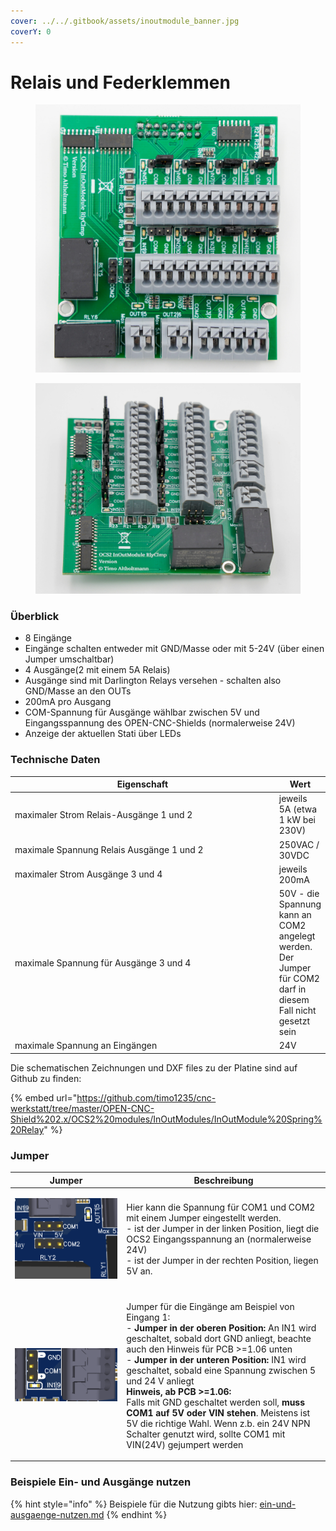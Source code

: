 ```yaml
---
cover: ../../.gitbook/assets/inoutmodule_banner.jpg
coverY: 0
---
```


# Relais und Federklemmen

<div>

<figure><img src="../../.gitbook/assets/io spring relay-2-1200px.jpg" alt=""><figcaption></figcaption></figure>

 

<figure><img src="../../.gitbook/assets/io spring relay-1200px (1).jpg" alt=""><figcaption></figcaption></figure>

</div>

### Überblick

* 8 Eingänge
* Eingänge schalten entweder mit GND/Masse oder mit 5-24V (über einen Jumper umschaltbar)
* 4 Ausgänge(2 mit einem 5A Relais)
* Ausgänge sind mit Darlington Relays versehen - schalten also GND/Masse an den OUTs
* 200mA pro Ausgang
* COM-Spannung für Ausgänge wählbar zwischen 5V und Eingangsspannung des OPEN-CNC-Shields (normalerweise 24V)
* Anzeige der aktuellen Stati über LEDs

### Technische Daten

<table><thead><tr><th width="421">Eigenschaft</th><th>Wert</th></tr></thead><tbody><tr><td>maximaler Strom Relais-Ausgänge 1 und 2</td><td>jeweils 5A (etwa 1 kW bei 230V)<br></td></tr><tr><td>maximale Spannung Relais Ausgänge 1 und 2</td><td>250VAC / 30VDC</td></tr><tr><td>maximaler Strom Ausgänge 3 und 4</td><td>jeweils 200mA</td></tr><tr><td>maximale Spannung für Ausgänge 3 und 4</td><td>50V - die Spannung kann an COM2 angelegt werden. Der Jumper für COM2 darf in diesem Fall nicht gesetzt sein</td></tr><tr><td>maximale Spannung an Eingängen </td><td>24V</td></tr></tbody></table>

Die schematischen Zeichnungen und DXF files zu der Platine sind auf Github zu finden:

{% embed url="https://github.com/timo1235/cnc-werkstatt/tree/master/OPEN-CNC-Shield%202.x/OCS2%20modules/InOutModules/InOutModule%20Spring%20Relay" %}

### Jumper

| Jumper                                                                                                    | Beschreibung                                                                                                                                                                                                                                                                                                                                                                                                                                                                                                                                                                                                |
| --------------------------------------------------------------------------------------------------------- | ----------------------------------------------------------------------------------------------------------------------------------------------------------------------------------------------------------------------------------------------------------------------------------------------------------------------------------------------------------------------------------------------------------------------------------------------------------------------------------------------------------------------------------------------------------------------------------------------------------- |
| <p></p><p><img src="../../.gitbook/assets/spring_relay_jumper.png" alt="" data-size="original"></p>       | <p>Hier kann die Spannung für COM1 und COM2 mit einem Jumper eingestellt werden.<br>- ist der Jumper in der linken Position, liegt die OCS2 Eingangsspannung an (normalerweise 24V)<br>- ist der Jumper in der rechten Position, liegen 5V an. <br></p>                                                                                                                                                                                                                                                                                                                                                     |
| <p></p><p><img src="../../.gitbook/assets/spring_relay_jumper_inout.png" alt="" data-size="original"></p> | <p>Jumper für die Eingänge am Beispiel von Eingang 1:<br>- <strong>Jumper in der oberen Position:</strong> An IN1 wird geschaltet, sobald dort GND anliegt, beachte auch den Hinweis für PCB >=1.06 unten<br>- <strong>Jumper in der unteren Position:</strong> IN1 wird geschaltet, sobald eine Spannung zwischen 5 und 24 V anliegt<br><strong>Hinweis, ab PCB >=1.06:</strong><br>Falls mit GND geschaltet werden soll, <strong>muss COM1 auf 5V oder VIN stehen</strong>. Meistens ist 5V die richtige Wahl. Wenn z.b. ein 24V NPN Schalter genutzt wird, sollte COM1 mit VIN(24V) gejumpert werden</p> |

### Beispiele Ein- und Ausgänge nutzen

{% hint style="info" %}
Beispiele für die Nutzung gibts hier: [ein-und-ausgaenge-nutzen.md](../guides-zubehoer/ein-und-ausgaenge-nutzen.md "mention")
{% endhint %}

